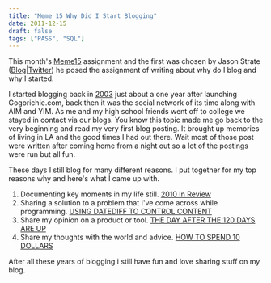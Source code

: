 ```yaml
---
title: "Meme 15 Why Did I Start Blogging"
date: 2011-12-15
draft: false
tags: ["PASS", "SQL"]
---
```


This month's [Meme15](http://www.jasonstrate.com/2011/12/the-meme15-on-social-networking/) assignment and the first was chosen by Jason Strate ([Blog](http://www.jasonstrate.com/)|[Twitter](http://twitter.com/)) he posed the assignment of writing about why do I blog and why I started.

I started blogging back in [2003](http://www.gogorichie.com/‎) just about a one year after launching Gogorichie.com, back then it was the social network of its time along with AIM and YIM. As me and my high school friends went off to college we stayed in contact via our blogs. You know this topic made me go back to the very beginning and read my very first blog posting. It brought up memories of living in LA and the good times I had out there. Wait most of those post were written after coming home from a night out so a lot of the postings were run but all fun.

These days I still blog for many different reasons. I put together for my top reasons why and here's what I came up with.

1.  Documenting key moments in my life still. [<span style="background-color: white;">2010 In Review</span>](http://www.gogorichie.com/2010/12/2010-in-review/)
2.  Sharing a solution to a problem that I've come across while programming. [USING DATEDIFF TO CONTROL CONTENT](http://www.gogorichie.com/2010/10/using-datediff-to-control-content/)
3.  Share my opinion on a product or tool. [THE DAY AFTER THE 120 DAYS ARE UP](http://www.gogorichie.com/2009/11/the-day-after-the-120-days-are-up/)
4.  Share my thoughts with the world and advice. [HOW TO SPEND 10 DOLLARS](http://www.gogorichie.com/2011/02/how-to-spend-10-dollars/)

After all these years of blogging i still have fun and love sharing stuff on my blog.